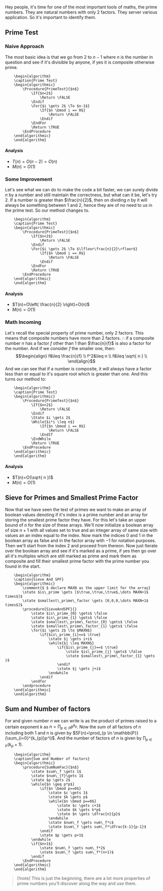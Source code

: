 Hey people, it's time for one of the most important tools of maths, the prime numbers. They are natural numbers with only 2 factors. They server various application. So it's important to identify them.

## Prime Test

### Naive Approach
The most basic idea is that we go from $2$ to $n-1$ where $n$ is the number in question and see if it's divisible by anyone, if yes it is composite otherwise prime.

```pseudo
	\begin{algorithm}
	\caption{Prime Test}
	\begin{algorithmic}
		\Procedure{PrimeTest}{$n$}
			\If{$n<2$}
				\Return \FALSE
			\Endif
			\For{$i \gets 2$ \To $n-1$}
				\If{$n \bmod i == 0$}
					\Return \FALSE
				\Endif
			\EndFor
			\Return \TRUE
		\EndProcedure
	\end{algorithmic}
	\end{algorithm}
```

#### Analysis
- $T(n)=O(n-2)=O(n)$
- $M(n)=O(1)$

### Some Improvement

Let's see what we can do to make the code a bit faster, we can surely divide $n$ by a number and still maintain the correctness, but what can it be, let's try $2$. If a number is greater than $\frac{n}{2}$, then on dividing $n$ by it will always be something between $1$ and $2$, hence they are of no need to us in the prime test. So our method changes to.

```pseudo
	\begin{algorithm}
	\caption{Prime Test}
	\begin{algorithmic}
		\Procedure{PrimeTest}{$n$}
			\If{$n<2$}
				\Return \FALSE
			\Endif
			\For{$i \gets 2$ \To $\lfloor\frac{n}{2}\rfloor$}
				\If{$n \bmod i == 0$}
					\Return \FALSE
				\Endif
			\EndFor
			\Return \TRUE
		\EndProcedure
	\end{algorithmic}
	\end{algorithm}
```

#### Analysis
- $T(n)=O\left( \frac{n}{2} \right)=O(n)$
- $M(n)=O(1)$

### Math Incoming
Let's recall the special property of prime number, only 2 factors. This means that composite numbers have more than 2 factors. $\therefore$ if a composite number $n$ has a factor $f$ other than 1 than $\frac{n}{f}$  is also a factor for the number. And if we consider $f$ the smaller one, then:
$$\begin{align}
f&\leq \frac{n}{f} \\
f^2&\leq n \\
f&\leq \sqrt{ n } \\
\end{align}$$
And we can see that if a number is composite, it will always have a factor less than or equal to it's square root which is greater than one. And this turns our method to:

```pseudo
	\begin{algorithm}
	\caption{Prime Test}
	\begin{algorithmic}
		\Procedure{PrimeTest}{$n$}
			\If{$n<2$}
				\Return \FALSE
			\Endif
			\State $i \gets 2$
			\While{$i*i \leq n$}
				\If{$n \bmod i == 0$}
					\Return \FALSE 
				\EndIf
			\EndWhile
			\Return \TRUE
		\EndProcedure
	\end{algorithmic}
	\end{algorithm}
```

#### Analysis
- $T(n)=O(\sqrt{ n })$
- $M(n)=O(1)$

## Sieve for Primes and Smallest Prime Factor
Now that we have seen the test of primes we want to make an array of boolean values denoting if it's index is a prime number and an array for storing the smallest prime factor they have. For this let's take an upper bound of $n$ for the size of these arrays. We'll now initialize a boolean array of size $n+1$ with all values set to true and an integer array of same size with values an an index equal to the index. Now mark the indices $0$ and $1$ in the boolean array as false and in the factor array with $-1$ for notation purposes. Then we'll start from the index $2$ and proceed from thereon. Now just Iterate over the boolean array and see if it's marked as a prime, if yes then go over all it's multiples which are still marked as prime and mark them as composite and fill their smallest prime factor with the prime number you found in the start.

```pseudo
	\begin{algorithm}
	\caption{Sieve And SPF}
	\begin{algorithmic}
		\comment{$ $ declare MAXN as the upper limit for the array}
		\state $is\_prime \gets [$\true,\true,\true$,\dots MAXN+1$ times$]$
		\state $smallest\_prime\_factor \gets [0,0,0,\dots MAXN+1$ times$]$
		\procedure{SieveAndSPF}{}
			\state $is\_prime_{0} \gets$ \false
			\state $is\_prime_{1} \gets$ \false
			\state $smallest\_prime\_factor_{0} \gets$ \false
			\state $smallest\_prime\_factor_{1} \gets$ \false
			\for{$i \gets 2$ \to $MAXN$}
				\if{$is\_prime_{i}==$ \true}
					\state $j \gets i+i$
					\while{$j \leq MAXN$}
						\if{$is\_prime_{j}==$ \true}
							\state $is\_prime_{j} \gets$ \false
							\state $smallest\_prime\_factor_{1} \gets i$
						\endif
						\state $j \gets j+i$
					\endwhile
				\endif
			\endfor
		\endprocedure
	\end{algorithmic}
	\end{algorithm}
```

## Sum and Number of factors
For and given number $n$ we can write is as the product of primes raised to a certain exponent $k$ as $n=\prod_{p \in \mathbb{P}}{p^{k_{p}}}$.
Now the sum of all factors of $n$ including both $1$ and $n$ is given by $SF(n)=\prod_{p \in \mathbb{P}}(\sum_{i=0}^{k_{p}}p^i)$.
And the number of factors of $n$ is given by $\prod_{p \in \mathbb{P}}{(k_{p}+1)}$.

```pseudo
	\begin{algorithm}
	\caption{Sum and Number of factors}
	\begin{algorithmic}
		\procedure{SumNumFac}{$n$}
			\state $sum\_f \gets 1$
			\state $num\_{f}\gets 1$
			\state $p \gets 2$
			\while{$n \geq p*p$}
				\if{$n \bmod p==0$}
					\state $c \gets 1$
					\state $k \gets p$
					\while{$n \bmod p==0$}
						\state $c \gets c+1$
						\state $k \gets k*p$
						\state $n \gets \dfrac{n}{p}$
					\endwhile
					\state $num\_f \gets num\_f*c$
					\state $sum\_f \gets sum\_f*\dfrac{k-1}{p-1}$
				\endif
				\state $p \gets p+1$
			\endwhile
			\if{$n>1$}
				\state $num\_f \gets num\_f*2$
				\state $sum\_f \gets sum\_f*(n+1)$
			\endif
		\EndProcedure 
	\end{algorithmic}
	\end{algorithm}
```

> [!note] This is just the beginning, there are a lot more properties of prime numbers you'll discover along the way and use them.
